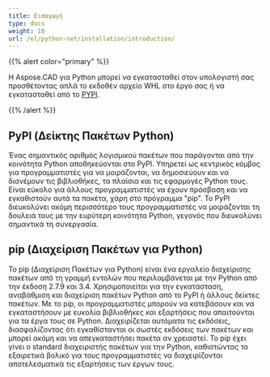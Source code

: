 ```yaml
---
title: Εισαγωγή
type: docs
weight: 10
url: /el/python-net/installation/introduction/
---
```


{{% alert color="primary" %}}

Η Aspose.CAD για Python μπορεί να εγκατασταθεί στον υπολογιστή σας προσθέτοντας απλά το εκδοθέν αρχείο WHL στο έργο σας ή να εγκατασταθεί από το [PYPI](https://pypi.org/project/aspose-cad/).

{{% /alert %}}

## PyPI (Δείκτης Πακέτων Python)

Ένας σημαντικός αριθμός λογισμικού πακέτων που παράγονται από την κοινότητα Python αποθηκεύονται στο PyPI. Υπηρετεί ως κεντρικός κόμβος για προγραμματιστές για να μοιράζονται, να δημοσιεύουν και να διανέμουν τις βιβλιοθήκες, τα πλαίσια και τις εφαρμογές Python τους. Είναι εύκολο για άλλους προγραμματιστές να έχουν πρόσβαση και να εγκαθιστούν αυτά τα πακέτα, χάρη στο πρόγραμμα "pip". Το PyPI διευκολύνει ακόμη περισσότερο τους προγραμματιστές να μοιράζονται τη δουλειά τους με την ευρύτερη κοινότητα Python, γεγονός που διευκολύνει σημαντικά τη συνεργασία.

## pip (Διαχείριση Πακέτων για Python)

Το pip (Διαχείριση Πακέτων για Python) είναι ένα εργαλείο διαχείρισης πακέτων από τη γραμμή εντολών που περιλαμβάνεται με την Python από την έκδοση 2.7.9 και 3.4. Χρησιμοποιείται για την εγκατάσταση, αναβάθμιση και διαχείριση πακέτων Python από το PyPI ή άλλους δείκτες πακέτων. Με το pip, οι προγραμματιστές μπορούν να κατεβάσουν και να εγκαταστήσουν με ευκολία βιβλιοθήκες και εξαρτήσεις που απαιτούνται για τα έργα τους σε Python. Διαχειρίζεται αυτόματα τις εκδόσεις, διασφαλίζοντας ότι εγκαθίστανται οι σωστές εκδόσεις των πακέτων και μπορεί ακόμη και να απεγκαταστήσει πακέτα αν χρειαστεί. Το pip έχει γίνει ο standard διαχειριστής πακέτων για την Python, καθιστώντας το εξαιρετικά βολικό για τους προγραμματιστές να διαχειρίζονται αποτελεσματικά τις εξαρτήσεις των έργων τους.
